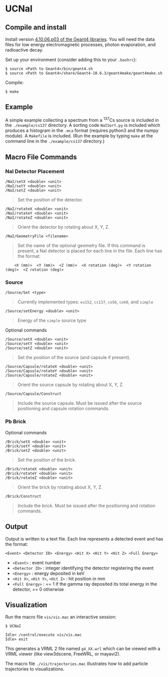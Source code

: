 # UCNaI

## Compile and install

Install version [4.10.06.p03 of the Geant4 libraries](https://geant4.web.cern.ch/geant4/support/download.shtml). You will need the data files for low energy electromagnetic processes, photon evaporation, and radioactive decay.

Set up your environment (consider adding this to your `.bashrc`):

    $ source <Path to Geant4>/bin/geant4.sh
    $ source <Path to Geant4>/share/Geant4-10.6.3/geant4make/geant4make.sh

Compile:

    $ make

## Example

A simple example collecting a spectrum from a <sup>137</sup>Cs source is included in the `./example/cs137` directory. A sorting code `NaISort.py` is included which produces a histogram in the `.mca` format (requires python3 and the numpy module). A `Makefile` is included. (Run the example by typing `make` at the command line in the `./example/cs137` directory.)

## Macro File Commands

### NaI Detector Placement

    /NaI/setX <double> <unit>
    /NaI/setY <double> <unit>
    /NaI/setZ <double> <unit>

> Set the position of the detector.

    /NaI/rotateX <double> <unit>
    /NaI/rotateY <double> <unit>
    /NaI/rotateZ <double> <unit>

> Orient the detector by rotating about X, Y, Z.

    /NaI/GeometryFile <filename>

> Set the name of the optional geometry file. If this command is present, a NaI detector is placed for each line in the file. Each line has the format:

        <X (mm)>  <Y (mm)>  <Z (mm)>  <X rotation (deg)>  <Y rotation (deg)>  <Z rotation (deg)>

### Source

    /Source/Set <type>

> Currently implemented types: `eu152`, `cs137`, `co56`, `co60`, and `simple`

    /Source/setEnergy <double> <unit>

> Energy of the `simple` source type

Optional commands

    /Source/setX <double> <unit>
    /Source/setY <double> <unit>
    /Source/setZ <double> <unit>

> Set the position of the source (and capsule if present).

    /Source/Capsule/rotateX <double> <unit>
    /Source/Capsule/rotateY <double> <unit>
    /Source/Capsule/rotateZ <double> <unit>

> Orient the source capsule by rotating about X, Y, Z.

    /Source/Capsule/Construct

> Include the source capsule. Must be issued after the source positioning and capsule rotation commands.

### Pb Brick

Optional commands

    /Brick/setX <double> <unit>
    /Brick/setY <double> <unit>
    /Brick/setZ <double> <unit>

> Set the position of the brick.

    /Brick/rotateX <double> <unit>
    /Brick/rotateY <double> <unit>
    /Brick/rotateZ <double> <unit>

> Orient the brick by rotating about X, Y, Z.

    /Brick/Construct

> Include the brick. Must be issued after the positioning and rotation commands.

## Output

Output is written to a text file. Each line represents a detected event and has the format:

    <Event> <Detector ID> <Energy> <Hit X> <Hit Y> <Hit Z> <Full Energy>

- `<Event>` : event number
- `<Detector ID>` : integer identifying the detector registering the event
- `<Energy>` : energy deposited in keV
- `<Hit X>`, `<Hit Y>`, `<Hit Z>` :  hit position in mm
- `<Full Energy>` : == 1 if the gamma ray deposited its total energy in the detector, ==  0 otherwise

## Visualization

Run the macro file `vis/vis.mac` an interactive session:

    $ UCNaI
    
    Idle> /control/execute vis/vis.mac
    Idle> exit

This generates a VRML 2 file named `g4_XX.wrl` which can be viewed with a VRML viewer (like view3dscene, FreeWRL, or mayavi2).

The macro file `./vis/trajectories.mac` illustrates how to add particle trajectories to visualizations.
